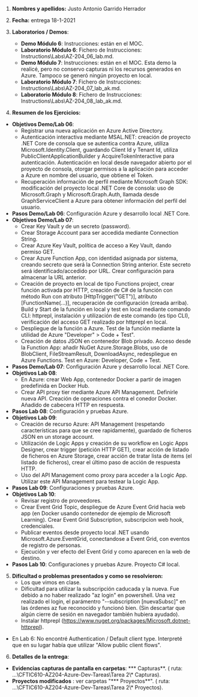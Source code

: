1. **Nombres y apellidos:** Justo Antonio Garrido Herrador

2. **Fecha:** entrega 18-1-2021

3. **Laboratorios / Demos**: 
   - **Demo Módulo 6**: Instrucciones: están en el MOC.
   - **Laboratorio Módulo 6**: Fichero de Instrucciones: Instructions\Labs\AZ-204_06_lab.md.
   - **Demo Módulo 7**: Instrucciones: están en el MOC. Esta demo la realicé, pero no conservo capturas ni los recursos generados en Azure. Tampoco se generó ningún proyecto en local.
   - **Laboratorio Módulo 7**: Fichero de Instrucciones: Instructions\Labs\AZ-204_07_lab_ak.md.
   - **Laboratorio Módulo 8**: Fichero de Instrucciones: Instructions\Labs\AZ-204_08_lab_ak.md.
   
4. **Resumen de los Ejercicios:**
* **Objetivos Demo/Lab 06**: 
     * Registrar una nueva aplicación en Azure Active Directory. 
     * Autenticación interactiva mediante MSAL.NET: creación de proyecto .NET Core de consola que se autentica contra Azure, utiliza Microsoft.Identity.Client, guardando Client Id y Tenant Id, utiliza PublicClientApplicationBuilder y AcquireTokenInteractive para autenticación. Autenticación en local desde navegador abierto por el proyecto de consola, otorgar permisos a la aplicación para acceder a Azure en nombre del usuario, que obtiene el Token.
     * Recuperación información de perfil mediante Microsoft Graph SDK: modificación del proyecto local .NET Core de consola: uso de Microsoft.Graph y Microsoft.Graph.Auth, llamada desde GraphServiceClient a Azure para obtener información del perfil del usuario.
* **Pasos Demo/Lab 06**:  Configuración Azure y desarrollo local .NET Core. 
* **Objetivos Demo/Lab 07**: 
     * Crear Key Vault y de un secreto (password).
     * Crear Storage Account para ser accedida mediante Connection String.
     * Crear Azure Key Vault, política de acceso a Key Vault, dando permiso GET.
     * Crear Azure Function App, con identidad asignada por sistema, creando secreto que será la Connection String anterior. Este secreto será identificado/accedido por URL. Crear configuración para almacenar la URL anterior.
     * Creación de proyecto en local de tipo Functions project, crear función activada por HTTP, creación de C# de la función con método Run con atributo [HttpTrigger("GET")], atributo [FunctionName(...)], recuperación de configuración (creada arriba). Build y Start de la función en local y test en local mediante comando CLI: httprepl, instalación y utilización de este comando (es tipo CLI), verificación del acceso GET realizado por httprepl en local.
     * Despliegue de la función a Azure. Test de la función mediante la utilidad de Azure "Developer" > Code + Test".
     * Creación de datos JSON en contenedor Blob privado. Acceso desde la Function App: añadir NuGet Azure.Storage.Blobs, uso de BlobClient, FileStreamResult, DownloadAsync, redespliegue en Azure Functions. Test en Azure: Developer, Code + Test.
* **Pasos Demo/Lab 07**:  Configuración Azure y desarrollo local .NET Core. 
* **Objetivos Lab 08**: 
     * En Azure: crear Web App, contenedor Docker a partir de imagen predefinida en Docker Hub.
     * Crear API proxy tier mediante Azure API Management. Definirle nueva API. Creación de operaciones contra el conedor Docker. Añadido de cabecera HTTP en respuesta. 
* **Pasos Lab 08**:  Configuración y pruebas Azure. 
* **Objetivos Lab 09**: 
     * Creación de recurso Azure: API Management (respetando características para que se cree rapidamente), guardado de ficheros JSON en un storage account.
     * Utilización de Logic Apps y creación de su workflow en Logic Apps Designer, crear trigger (petición HTTP GET), crear acción de listado de ficheros en Azure Storage, crear acción de tratar lista de items (el listado de ficheros), crear el último paso de acción de respuesta HTTP.
     * Uso del API Management como proxy para acceder a la Logic App. Utilizar este API Management para testear la Logic App.
* **Pasos Lab 09**:  Configuraciones y pruebas Azure. 
* **Objetivos Lab 10**: 
     * Revisar registro de proveedores.
     * Crear Event Grid Topic, despliegue de Azure Event Grid hacia web app (en Docker usando contenedor de ejemplo de Microsoft Learning). Crear Event Grid Subscription, subscripcion web hook, credenciales.
     * Publicar eventos desde proyecto local .NET usando Microsoft.Azure.EventGrid, conectandose a Event Grid, con eventos de registro de personas.
     * Ejecución y ver efecto del Event Grid y como aparecen en la web de destino.
* **Pasos Lab 10**: Configuraciones y pruebas Azure. Proyecto C# local.

5. **Dificultad o problemas presentados y como se resolvieron:** 
   * Los que vimos en clase.
   * Dificultad para utilizar la subscripción caducada y la nueva. Fue debido a no haber realizado "az login" en powershell. Una vez realizado el login, el parámentro "--subscription [nuevaSubsc]" en las órdenes az  fue reconocido y funcionó bien. (Sin descartar que algún cierre de sesión en navegador también hubiera ayudado). 
   * Instalar httprepl (https://www.nuget.org/packages/Microsoft.dotnet-httprepl).
* En Lab 6: No encontré Authentication / Default client type. Interpreté que en su lugar había que utilizar "Allow public client flows".
  
6. **Detalles de la entrega**: 
* **Evidencias capturas de pantalla en carpetas**: *** Capturas**. ( ruta: ...\\CFTIC610-AZ204-Azure-Dev-Tareas\Tarea 2\\* Capturas).
* **Proyectos modificados** : ver carpetas "*** Proyectos**". ( ruta: ...\CFTIC610-AZ204-Azure-Dev-Tareas\Tarea 2\\* Proyectos).

